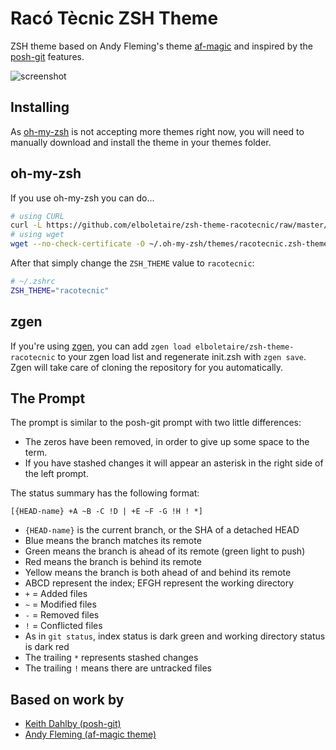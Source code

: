 Racó Tècnic ZSH Theme
=====================

ZSH theme based on Andy Fleming's theme [af-magic](https://coderwall.com/p/3xcpyg) and inspired by the [posh-git](https://github.com/dahlbyk/posh-git) features.

![screenshot](screenshot.png)

Installing
----------

As [oh-my-zsh](https://github.com/robbyrussell/oh-my-zsh) is not accepting more themes right now, you will need to manually download and install the theme in your themes folder.

## oh-my-zsh

If you use oh-my-zsh you can do...

```bash
# using CURL
curl -L https://github.com/elboletaire/zsh-theme-racotecnic/raw/master/racotecnic.zsh-theme > ~/.oh-my-zsh/themes/racotecnic.zsh-theme
# using wget
wget --no-check-certificate -O ~/.oh-my-zsh/themes/racotecnic.zsh-theme https://github.com/elboletaire/zsh-theme-racotecnic/raw/master/racotecnic.zsh-theme
```

After that simply change the `ZSH_THEME` value to `racotecnic`:

```bash
# ~/.zshrc
ZSH_THEME="racotecnic"
```

## zgen

If you're using [zgen](https://github.com/tarjoilija/zgen), you can add `zgen load elboletaire/zsh-theme-racotecnic` to your zgen load list and regenerate init.zsh with `zgen save`. Zgen will take care of cloning the repository for you automatically.

The Prompt
----------

The prompt is similar to the posh-git prompt with two little differences:

- The zeros have been removed, in order to give up some space to the term.
- If you have stashed changes it will appear an asterisk in the right side of the left prompt.

The status summary has the following format:

    [{HEAD-name} +A ~B -C !D | +E ~F -G !H ! *]

* `{HEAD-name}` is the current branch, or the SHA of a detached HEAD
 * Blue means the branch matches its remote
 * Green means the branch is ahead of its remote (green light to push)
 * Red means the branch is behind its remote
 * Yellow means the branch is both ahead of and behind its remote
* ABCD represent the index; EFGH represent the working directory
 * `+` = Added files
 * `~` = Modified files
 * `-` = Removed files
 * `!` = Conflicted files
 * As in `git status`, index status is dark green and working directory status is dark red
* The trailing `*` represents stashed changes
* The trailing `!` means there are untracked files

Based on work by
----------------

- [Keith Dahlby (posh-git)](https://github.com/dahlbyk)
- [Andy Fleming (af-magic theme)](https://github.com/andyfleming)

